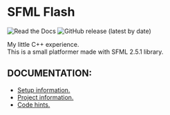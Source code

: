  # SFML Flash
 ![Read the Docs](https://img.shields.io/readthedocs/docs)
 ![GitHub release (latest by date)](https://img.shields.io/github/v/release/bwormguy/flash)  

  My little C++ experience.  
  This is a small platformer made with SFML 2.5.1 library.


 ## DOCUMENTATION:
 * [Setup information.](docs/AppStart.md)
 * [Project information.](docs/ProjectInfo.md)
 * [Code hints.](docs/code-hints/CodeHints.md)
